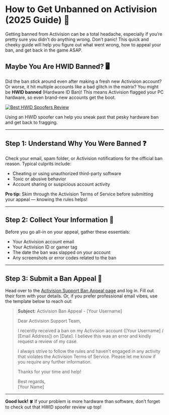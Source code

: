 <h1 id="how-to-get-unbanned-on-activision-2025-guide-">How to Get Unbanned on Activision (2025 Guide) 🚀</h1>
<p>Getting banned from Activision can be a total headache, especially if you’re pretty sure you didn’t do anything wrong. Don’t panic! This quick and cheeky guide will help you figure out what went wrong, how to appeal your ban, and get back in the game ASAP.</p>
<h2 id="maybe-you-are-hwid-banned-">Maybe You Are HWID Banned? 🖥️</h2>
<p>Did the ban stick around even after making a fresh new Activision account? Or worse, it hit multiple accounts like a bad glitch in the matrix? You might be <strong>HWID banned</strong> (Hardware ID Ban)! This means Activision flagged your PC hardware, so even brand-new accounts get the boot.</p>
<p><a href="https://hwid-spoofer.mystrikingly.com/"><img src="https://img.shields.io/badge/Best%20HWID%20Spoofers-Read%20Review-brightgreen?style=for-the-badge&amp;logo=origin" alt="Best HWID Spoofers Review"></a></p>
<p>Using an HWID spoofer can help you sneak past that pesky hardware ban and get back to fragging.</p>
<hr>
<h2 id="step-1-understand-why-you-were-banned-">Step 1: Understand Why You Were Banned ❓</h2>
<p>Check your email, spam folder, or Activision notifications for the official ban reason. Typical culprits include:</p>
<ul>
<li>Cheating or using unauthorized third-party software  </li>
<li>Toxic or abusive behavior  </li>
<li>Account sharing or suspicious account activity  </li>
</ul>
<p><strong>Pro tip:</strong> Skim through the Activision Terms of Service before submitting your appeal — knowing the rules helps!</p>
<hr>
<h2 id="step-2-collect-your-information-">Step 2: Collect Your Information 📝</h2>
<p>Before you go all-in on your appeal, gather these essentials:</p>
<ul>
<li>Your Activision account email  </li>
<li>Your Activision ID or gamer tag  </li>
<li>The date the ban was slapped on your account  </li>
<li>Any screenshots or error codes related to the ban  </li>
</ul>
<hr>
<h2 id="step-3-submit-a-ban-appeal-">Step 3: Submit a Ban Appeal 📧</h2>
<p>Head over to the <a href="https://help.activision.com/">Activision Support Ban Appeal page</a> and log in. Fill out their form with your details. Or, if you prefer professional email vibes, use the template below to reach out:</p>
<blockquote>
<p><strong>Subject:</strong> Activision Ban Appeal - [Your Username]  </p>
<p>Dear Activision Support Team,  </p>
<p>I recently received a ban on my Activision account ([Your Username] / [Email Address]) on [Date]. I believe this was an error and kindly request a review of my case.  </p>
<p>I always strive to follow the rules and haven’t engaged in any activity that violates the Activision Terms of Service. Please let me know if you require any further information.  </p>
<p>Thanks for your time and help!  </p>
<p>Best regards,<br>[Your Name]</p>
</blockquote>
<hr>
<p><strong>Good luck!</strong> 🍀 If your problem is more hardware than software, don’t forget to check out that HWID spoofer review up top!</p>
